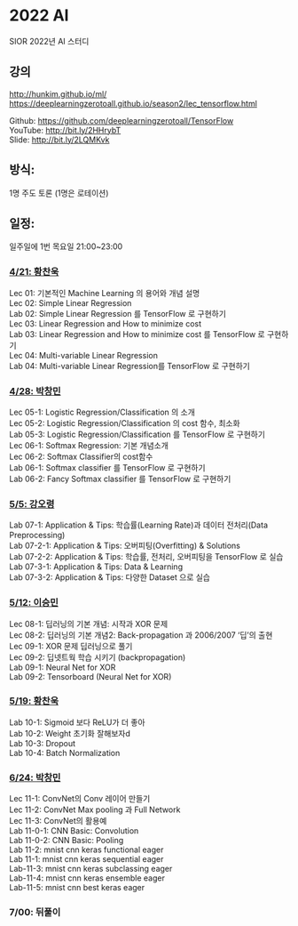 # 2022 AI  

SIOR 2022년 AI 스터디  

## 강의  
http://hunkim.github.io/ml/  
https://deeplearningzerotoall.github.io/season2/lec_tensorflow.html  
  
Github: https://github.com/deeplearningzerotoall/TensorFlow  
YouTube: http://bit.ly/2HHrybT  
Slide: http://bit.ly/2LQMKvk  

## 방식:
1명 주도 토론 (1명은 로테이션)  

## 일정:
일주일에 1번 목요일 21:00~23:00  

### [4/21: 황찬욱](/Weekly%20Summary/AI_STUDY_1%EC%A3%BC%EC%B0%A8.pdf)  
Lec 01: 기본적인 Machine Learning 의 용어와 개념 설명  
Lec 02: Simple Linear Regression  
Lab 02: Simple Linear Regression 를 TensorFlow 로 구현하기  
Lec 03: Linear Regression and How to minimize cost  
Lab 03: Linear Regression and How to minimize cost 를 TensorFlow 로 구현하기  
Lec 04: Multi-variable Linear Regression  
Lab 04: Multi-variable Linear Regression를 TensorFlow 로 구현하기  

### [4/28: 박창민](/Weekly%20Summary/AI_STUDY_2%EC%A3%BC%EC%B0%A8.pdf)
Lec 05-1: Logistic Regression/Classification 의 소개  
Lec 05-2: Logistic Regression/Classification 의 cost 함수, 최소화  
Lab 05-3: Logistic Regression/Classification 를 TensorFlow 로 구현하기  
Lec 06-1: Softmax Regression: 기본 개념소개  
Lec 06-2: Softmax Classifier의 cost함수  
Lab 06-1: Softmax classifier 를 TensorFlow 로 구현하기  
Lab 06-2: Fancy Softmax classifier 를 TensorFlow 로 구현하기  

### [5/5: 강오령](/Weekly%20Summary/AI_STUDY_3%EC%A3%BC%EC%B0%A8.pdf)  
Lab 07-1: Application & Tips: 학습률(Learning Rate)과 데이터 전처리(Data Preprocessing)  
Lab 07-2-1: Application & Tips: 오버피팅(Overfitting) & Solutions  
Lab 07-2-2: Application & Tips: 학습률, 전처리, 오버피팅을 TensorFlow 로 실습  
Lab 07-3-1: Application & Tips: Data & Learning  
Lab 07-3-2: Application & Tips: 다양한 Dataset 으로 실습  

### [5/12: 이승민](/Weekly%20Summary/AI_STUDY_4%EC%A3%BC%EC%B0%A8.pdf)  
Lec 08-1: 딥러닝의 기본 개념: 시작과 XOR 문제  
Lec 08-2: 딥러닝의 기본 개념2: Back-propagation 과 2006/2007 ‘딥’의 출현  
Lec 09-1: XOR 문제 딥러닝으로 풀기  
Lec 09-2: 딥넷트웍 학습 시키기 (backpropagation)  
Lab 09-1: Neural Net for XOR  
Lab 09-2: Tensorboard (Neural Net for XOR)  

### [5/19: 황찬욱](/Weekly%20Summary/AI_STUDY_5%EC%A3%BC%EC%B0%A8.pdf)  
Lab 10-1: Sigmoid 보다 ReLU가 더 좋아  
Lab 10-2: Weight 초기화 잘해보자d  
Lab 10-3: Dropout  
Lab 10-4: Batch Normalization  

### [6/24: 박창민](/Weekly%20Summary/AI_STUDY_6%EC%A3%BC%EC%B0%A8.pdf)  
Lec 11-1: ConvNet의 Conv 레이어 만들기  
Lec 11-2: ConvNet Max pooling 과 Full Network  
Lec 11-3: ConvNet의 활용예  
Lab 11-0-1: CNN Basic: Convolution  
Lab 11-0-2: CNN Basic: Pooling  
Lab 11-2: mnist cnn keras functional eager  
Lab 11-1: mnist cnn keras sequential eager  
Lab-11-3: mnist cnn keras subclassing eager  
Lab-11-4: mnist cnn keras ensemble eager  
Lab-11-5: mnist cnn best keras eager  
 
### 7/00: 뒤풀이

